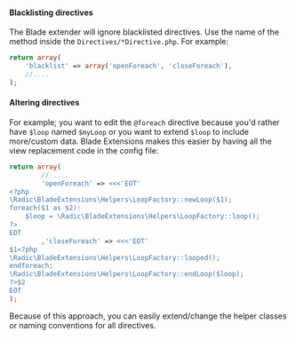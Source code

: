 <!---
title: Configuration
author: Robin Radic
icon: fa fa-legal
-->

#### Blacklisting directives
The Blade extender will ignore blacklisted directives. Use the name of the method inside the `Directives/*Directive.php`. For example:
```php
return array(
    'blacklist' => array('openForeach', 'closeForeach'),
    //....
);
```


#### Altering directives
For example; you want to edit the `@foreach` directive because you'd rather have `$loop` named `$myLoop` or you want to extend `$loop` to include more/custom data.
Blade Extensions makes this easier by having all the view replacement code in the config file:
```php
return array(
        // ....
        'openForeach' => <<<'EOT'
<?php
\Radic\BladeExtensions\Helpers\LoopFactory::newLoop($1);
foreach($1 as $2):
    $loop = \Radic\BladeExtensions\Helpers\LoopFactory::loop();
?>
EOT
        ,'closeForeach' => <<<'EOT'
$1<?php
\Radic\BladeExtensions\Helpers\LoopFactory::looped();
endforeach;
\Radic\BladeExtensions\Helpers\LoopFactory::endLoop($loop);
?>$2
EOT
);
```

Because of this approach, you can easily extend/change the helper classes or naming conventions for all directives.
